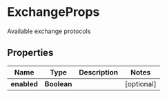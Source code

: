 

# ExchangeProps

Available exchange protocols

## Properties

| Name | Type | Description | Notes |
|------------ | ------------- | ------------- | -------------|
|**enabled** | **Boolean** |  |  [optional] |



